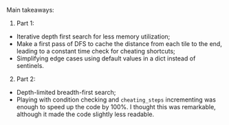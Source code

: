 Main takeaways:

1. Part 1:
- Iterative depth first search for less memory utilization;
- Make a first pass of DFS to cache the distance from each tile to the end, leading to a constant time check for cheating shortcuts;
- Simplifying edge cases using default values in a dict instead of sentinels.

2. Part 2:
- Depth-limited breadth-first search;
- Playing with condition checking and `cheating_steps` incrementing was enough to speed up the code by 100%. I thought this was remarkable, although it made the code slightly less readable.
